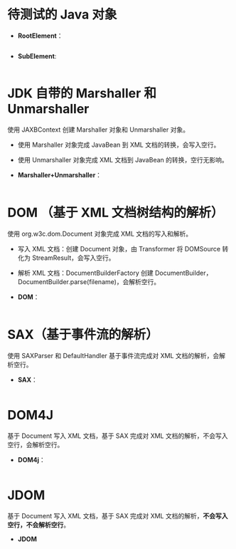 # 待测试的 Java 对象

- **RootElement**：

```

```

- **SubElement**:

```

```

# JDK 自带的 Marshaller 和 Unmarshaller

使用 JAXBContext 创建 Marshaller 对象和 Unmarshaller 对象。

- 使用 Marshaller 对象完成 JavaBean 到 XML 文档的转换，会写入空行。
- 使用 Unmarshaller 对象完成 XML 文档到 JavaBean 的转换，空行无影响。

- **Marshaller+Unmarshaller**：

```

```

# DOM （基于 XML 文档树结构的解析）

使用 org.w3c.dom.Document 对象完成 XML 文档的写入和解析。

- 写入 XML 文档：创建 Document 对象，由 Transformer 将 DOMSource 转化为 StreamResult，会写入空行。
- 解析 XML 文档：DocumentBuilderFactory 创建 DocumentBuilder，DocumentBuilder.parse(filename)，会解析空行。

- **DOM**：

```

```

# SAX（基于事件流的解析）

使用 SAXParser 和 DefaultHandler 基于事件流完成对 XML 文档的解析，会解析空行。

- **SAX**：

```

```

# DOM4J

基于 Document 写入 XML 文档，基于 SAX 完成对 XML 文档的解析，不会写入空行，会解析空行。

- **DOM4j**：

```

```

# JDOM

基于 Document 写入 XML 文档，基于 SAX 完成对 XML 文档的解析，**不会写入空行，不会解析空行**。

- **JDOM**

```

```


